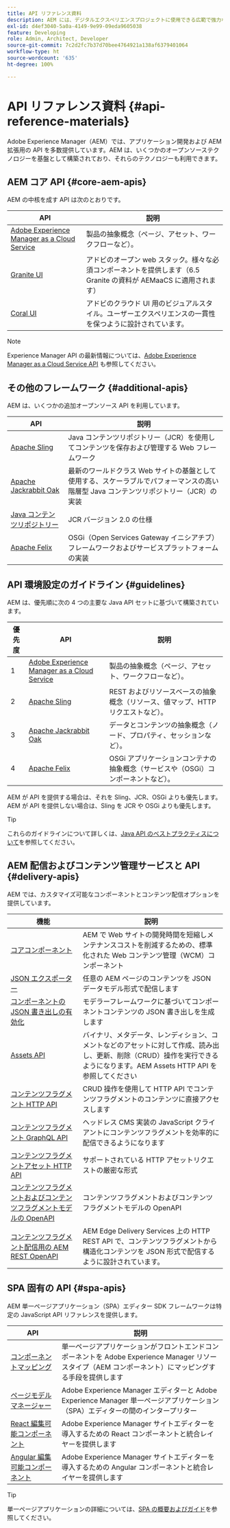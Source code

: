 ```yaml
---
title: API リファレンス資料
description: AEM には、デジタルエクスペリエンスプロジェクトに使用できる広範で強力な API が用意されています。
exl-id: d4ef3040-5a0a-4149-9e99-09eda9605038
feature: Developing
role: Admin, Architect, Developer
source-git-commit: 7c2d2fc7b37d70bee4764921a138af6379401064
workflow-type: ht
source-wordcount: '635'
ht-degree: 100%

---
```


# API リファレンス資料 {#api-reference-materials}

Adobe Experience Manager（AEM）では、アプリケーション開発および AEM 拡張用の API を多数提供しています。AEM は、いくつかのオープンソーステクノロジーを基盤として構築されており、それらのテクノロジーも利用できます。

## AEM コア API {#core-aem-apis}

AEM の中核を成す API は次のとおりです。

| API | 説明 |
|---|---|
| [Adobe Experience Manager as a Cloud Service](https://www.adobe.io/experience-manager/reference-materials/cloud-service/javadoc/index.html) | 製品の抽象概念（ページ、アセット、ワークフローなど）。 |
| [Granite UI](https://helpx.adobe.com/jp/experience-manager/6-5/sites/developing/using/reference-materials/granite-ui/api/jcr_root/libs/granite/ui/index.html#) | アドビのオープン web スタック。様々な必須コンポーネントを提供します（6.5 Granite の資料が AEMaaCS に適用されます） |
| [Coral UI](https://opensource.adobe.com/coral-spectrum/documentation/) | アドビのクラウド UI 用のビジュアルスタイル。ユーザーエクスペリエンスの一貫性を保つように設計されています。 |

<!---
|Editor core JavaScript API reference|Provides all the base objects and concepts to support authoring of content resources|
--->

>[!NOTE]
>
>Experience Manager API の最新情報については、[Adobe Experience Manager as a Cloud Service API](https://developer.adobe.com/experience-cloud/experience-manager-apis/) も参照してください。

## その他のフレームワーク {#additional-apis}

AEM は、いくつかの追加オープンソース API を利用しています。

| API | 説明 |
|---|---|
| [Apache Sling](https://sling.apache.org/apidocs/sling11/) | Java コンテンツリポジトリー（JCR）を使用してコンテンツを保存および管理する Web フレームワーク |
| [Apache Jackrabbit Oak](https://jackrabbit.apache.org/oak/docs/oak_api/overview.html) | 最新のワールドクラス Web サイトの基盤として使用する、スケーラブルでパフォーマンスの高い階層型 Java コンテンツリポジトリー（JCR）の実装 |
| [Java コンテンツリポジトリー](https://www.adobe.io/experience-manager/reference-materials/spec/javax.jcr/javadocs/jcr-2.0/index.html) | JCR バージョン 2.0 の仕様 |
| [Apache Felix](https://felix.apache.org) | OSGi（Open Services Gateway イニシアチブ）フレームワークおよびサービスプラットフォームの実装 |

## API 環境設定のガイドライン {#guidelines}

AEM は、優先順に次の 4 つの主要な Java API セットに基づいて構築されています。

| 優先度 | API | 説明 |
|---|---|---|
| 1 | [Adobe Experience Manager as a Cloud Service](https://www.adobe.io/experience-manager/reference-materials/cloud-service/javadoc/index.html) | 製品の抽象概念（ページ、アセット、ワークフローなど）。 |
| 2 | [Apache Sling](https://sling.apache.org/apidocs/sling11/) | REST およびリソースベースの抽象概念（リソース、値マップ、HTTP リクエストなど）。 |
| 3 | [Apache Jackrabbit Oak](https://jackrabbit.apache.org/oak/docs/oak_api/overview.html) | データとコンテンツの抽象概念（ノード、プロパティ、セッションなど）。 |
| 4 | [Apache Felix](https://felix.apache.org/) | OSGi アプリケーションコンテナの抽象概念（サービスや（OSGi）コンポーネントなど）。 |

AEM が API を提供する場合は、それを Sling、JCR、OSGi よりも優先します。AEM が API を提供しない場合は、Sling を JCR や OSGi よりも優先します。

>[!TIP]
>
>これらのガイドラインについて詳しくは、[Java API のベストプラクティスについて](https://experienceleague.adobe.com/docs/experience-manager-learn/foundation/development/understand-java-api-best-practices.html?lang=ja)を参照してください。

## AEM 配信およびコンテンツ管理サービスと API {#delivery-apis}

AEM では、カスタマイズ可能なコンポーネントとコンテンツ配信オプションを提供しています。

| 機能 | 説明 |
|---|---|
| [コアコンポーネント](https://experienceleague.adobe.com/docs/experience-manager-core-components/using/introduction.html?lang=ja) | AEM で Web サイトの開発時間を短縮しメンテナンスコストを削減するための、標準化された Web コンテンツ管理（WCM）コンポーネント |
| [JSON エクスポーター](/help/implementing/developing/components/json-exporter.md) | 任意の AEM ページのコンテンツを JSON データモデル形式で配信します |
| [コンポーネントの JSON 書き出しの有効化](/help/implementing/developing/components/enabling-json-exporter.md) | モデラーフレームワークに基づいてコンポーネントコンテンツの JSON 書き出しを生成します |
| [Assets API](/help/assets/mac-api-assets.md) | バイナリ、メタデータ、レンディション、コメントなどのアセットに対して作成、読み出し、更新、削除（CRUD）操作を実行できるようになります。AEM Assets HTTP API を参照してください |
| [コンテンツフラグメント HTTP API](/help/assets/content-fragments/assets-api-content-fragments.md) | CRUD 操作を使用して HTTP API でコンテンツフラグメントのコンテンツに直接アクセスします |
| [コンテンツフラグメント GraphQL API](/help/headless/graphql-api/content-fragments.md) | ヘッドレス CMS 実装の JavaScript クライアントにコンテンツフラグメントを効率的に配信できるようになります |
| [コンテンツフラグメントアセット HTTP API](https://experienceleague.adobe.com/docs/experience-manager-cloud-service/assets/admin/mac-api-assets.html?lang=ja) | サポートされている HTTP アセットリクエストの厳密な形式 |
| [コンテンツフラグメントおよびコンテンツフラグメントモデルの OpenAPI](/help/headless/content-fragment-openapis.md) | コンテンツフラグメントおよびコンテンツフラグメントモデルの OpenAPI |
| [コンテンツフラグメント配信用の AEM REST OpenAPI](/help/headless/aem-rest-openapi-content-fragment-delivery.md) | AEM Edge Delivery Services 上の HTTP REST API で、コンテンツフラグメントから構造化コンテンツを JSON 形式で配信するように設計されています。 |

## SPA 固有の API {#spa-apis}

AEM 単一ページアプリケーション（SPA）エディター SDK フレームワークは特定の JavaScript API リファレンスを提供します。

| API | 説明 |
|---|---|
| [コンポーネントマッピング](https://www.npmjs.com/package/@adobe/aem-spa-component-mapping) | 単一ページアプリケーションがフロントエンドコンポーネントを Adobe Experience Manager リソースタイプ（AEM コンポーネント）にマッピングする手段を提供します |
| [ページモデルマネージャー](https://www.npmjs.com/package/@adobe/aem-spa-page-model-manager) | Adobe Experience Manager エディターと Adobe Experience Manager 単一ページアプリケーション（SPA）エディターの間のインタープリター |
| [React 編集可能コンポーネント](https://www.npmjs.com/package/@adobe/aem-react-editable-components) | Adobe Experience Manager サイトエディターを導入するための React コンポーネントと統合レイヤーを提供します |
| [Angular 編集可能コンポーネント](https://www.npmjs.com/package/@adobe/aem-angular-editable-components) | Adobe Experience Manager サイトエディターを導入するための Angular コンポーネントと統合レイヤーを提供します |

>[!TIP]
>
>単一ページアプリケーションの詳細については、[SPA の概要およびガイド](/help/implementing/developing/hybrid/introduction.md)を参照してください。
